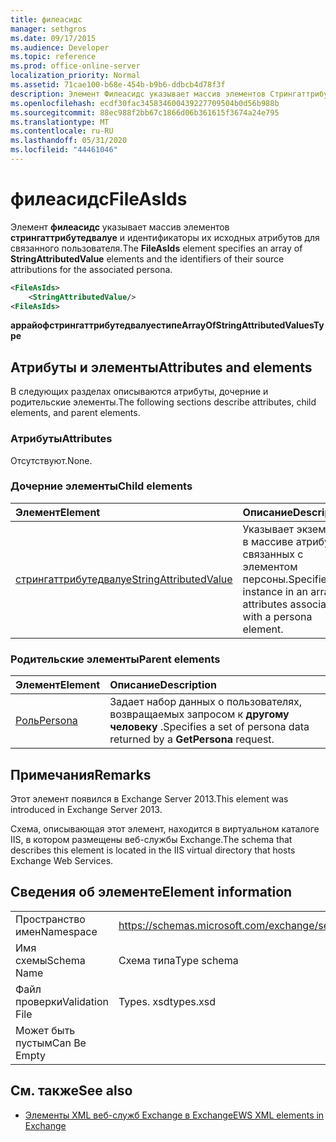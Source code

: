 ```yaml
---
title: филеасидс
manager: sethgros
ms.date: 09/17/2015
ms.audience: Developer
ms.topic: reference
ms.prod: office-online-server
localization_priority: Normal
ms.assetid: 71cae100-b68e-454b-b9b6-ddbcb4d78f3f
description: Элемент Филеасидс указывает массив элементов Стрингаттрибутедвалуе и идентификаторы их исходных атрибутов для связанного пользователя.
ms.openlocfilehash: ecdf30fac345834600439227709504b0d56b988b
ms.sourcegitcommit: 88ec988f2bb67c1866d06b361615f3674a24e795
ms.translationtype: MT
ms.contentlocale: ru-RU
ms.lasthandoff: 05/31/2020
ms.locfileid: "44461046"
---
```

# <a name="fileasids"></a><span data-ttu-id="165b3-103">филеасидс</span><span class="sxs-lookup"><span data-stu-id="165b3-103">FileAsIds</span></span>

<span data-ttu-id="165b3-104">Элемент **филеасидс** указывает массив элементов **стрингаттрибутедвалуе** и идентификаторы их исходных атрибутов для связанного пользователя.</span><span class="sxs-lookup"><span data-stu-id="165b3-104">The **FileAsIds** element specifies an array of **StringAttributedValue** elements and the identifiers of their source attributions for the associated persona.</span></span> 
  
```XML
<FileAsIds>
    <StringAttributedValue/>
<FileAsIds>
```

 <span data-ttu-id="165b3-105">**аррайофстрингаттрибутедвалуестипе**</span><span class="sxs-lookup"><span data-stu-id="165b3-105">**ArrayOfStringAttributedValuesType**</span></span>
## <a name="attributes-and-elements"></a><span data-ttu-id="165b3-106">Атрибуты и элементы</span><span class="sxs-lookup"><span data-stu-id="165b3-106">Attributes and elements</span></span>

<span data-ttu-id="165b3-107">В следующих разделах описываются атрибуты, дочерние и родительские элементы.</span><span class="sxs-lookup"><span data-stu-id="165b3-107">The following sections describe attributes, child elements, and parent elements.</span></span>
  
### <a name="attributes"></a><span data-ttu-id="165b3-108">Атрибуты</span><span class="sxs-lookup"><span data-stu-id="165b3-108">Attributes</span></span>

<span data-ttu-id="165b3-109">Отсутствуют.</span><span class="sxs-lookup"><span data-stu-id="165b3-109">None.</span></span>
  
### <a name="child-elements"></a><span data-ttu-id="165b3-110">Дочерние элементы</span><span class="sxs-lookup"><span data-stu-id="165b3-110">Child elements</span></span>

|<span data-ttu-id="165b3-111">**Элемент**</span><span class="sxs-lookup"><span data-stu-id="165b3-111">**Element**</span></span>|<span data-ttu-id="165b3-112">**Описание**</span><span class="sxs-lookup"><span data-stu-id="165b3-112">**Description**</span></span>|
|:-----|:-----|
|[<span data-ttu-id="165b3-113">стрингаттрибутедвалуе</span><span class="sxs-lookup"><span data-stu-id="165b3-113">StringAttributedValue</span></span>](stringattributedvalue.md) <br/> |<span data-ttu-id="165b3-114">Указывает экземпляр в массиве атрибутов, связанных с элементом персоны.</span><span class="sxs-lookup"><span data-stu-id="165b3-114">Specifies an instance in an array of attributes associated with a persona element.</span></span>  <br/> |
   
### <a name="parent-elements"></a><span data-ttu-id="165b3-115">Родительские элементы</span><span class="sxs-lookup"><span data-stu-id="165b3-115">Parent elements</span></span>

|<span data-ttu-id="165b3-116">**Элемент**</span><span class="sxs-lookup"><span data-stu-id="165b3-116">**Element**</span></span>|<span data-ttu-id="165b3-117">**Описание**</span><span class="sxs-lookup"><span data-stu-id="165b3-117">**Description**</span></span>|
|:-----|:-----|
|[<span data-ttu-id="165b3-118">Роль</span><span class="sxs-lookup"><span data-stu-id="165b3-118">Persona</span></span>](persona.md) <br/> |<span data-ttu-id="165b3-119">Задает набор данных о пользователях, возвращаемых запросом к **другому человеку** .</span><span class="sxs-lookup"><span data-stu-id="165b3-119">Specifies a set of persona data returned by a **GetPersona** request.</span></span>  <br/> |
   
## <a name="remarks"></a><span data-ttu-id="165b3-120">Примечания</span><span class="sxs-lookup"><span data-stu-id="165b3-120">Remarks</span></span>

<span data-ttu-id="165b3-121">Этот элемент появился в Exchange Server 2013.</span><span class="sxs-lookup"><span data-stu-id="165b3-121">This element was introduced in Exchange Server 2013.</span></span>
  
<span data-ttu-id="165b3-122">Схема, описывающая этот элемент, находится в виртуальном каталоге IIS, в котором размещены веб-службы Exchange.</span><span class="sxs-lookup"><span data-stu-id="165b3-122">The schema that describes this element is located in the IIS virtual directory that hosts Exchange Web Services.</span></span>
  
## <a name="element-information"></a><span data-ttu-id="165b3-123">Сведения об элементе</span><span class="sxs-lookup"><span data-stu-id="165b3-123">Element information</span></span>

|||
|:-----|:-----|
|<span data-ttu-id="165b3-124">Пространство имен</span><span class="sxs-lookup"><span data-stu-id="165b3-124">Namespace</span></span>  <br/> |https://schemas.microsoft.com/exchange/services/2006/types  <br/> |
|<span data-ttu-id="165b3-125">Имя схемы</span><span class="sxs-lookup"><span data-stu-id="165b3-125">Schema Name</span></span>  <br/> |<span data-ttu-id="165b3-126">Схема типа</span><span class="sxs-lookup"><span data-stu-id="165b3-126">Type schema</span></span>  <br/> |
|<span data-ttu-id="165b3-127">Файл проверки</span><span class="sxs-lookup"><span data-stu-id="165b3-127">Validation File</span></span>  <br/> |<span data-ttu-id="165b3-128">Types. xsd</span><span class="sxs-lookup"><span data-stu-id="165b3-128">types.xsd</span></span>  <br/> |
|<span data-ttu-id="165b3-129">Может быть пустым</span><span class="sxs-lookup"><span data-stu-id="165b3-129">Can Be Empty</span></span>  <br/> ||
   
## <a name="see-also"></a><span data-ttu-id="165b3-130">См. также</span><span class="sxs-lookup"><span data-stu-id="165b3-130">See also</span></span>



- [<span data-ttu-id="165b3-131">Элементы XML веб-служб Exchange в Exchange</span><span class="sxs-lookup"><span data-stu-id="165b3-131">EWS XML elements in Exchange</span></span>](ews-xml-elements-in-exchange.md)

